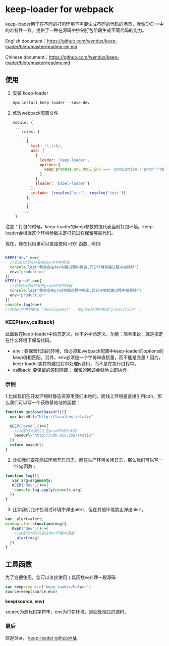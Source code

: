 # keep-loader for webpack

keep-loader用于在不同的打包环境下需要生成不同的代码的场景，就像C/C++中的宏特性一样。提供了一种在源码中控制打包阶段生成不同代码的能力。

English document：https://github.com/wendux/keep-loader/blob/master/readme-en.md

Chinese document：https://github.com/wendux/keep-loader/blob/master/readme.md

## 使用

1. 安装 keep-loader 

   ```javascript
   npm install keep-loader --save-dev
   ```

2. 修改webpack配置文件

   ```javascript
   module: {
    ...
       rules: [
       ...
         {
           test: /\.js$/,
           use: [
             {
               loader: 'keep-loader',
               options:{
                 keep:process.env.NODE_ENV === 'production'?"prod":"dev"
               }
             },
             {loader: 'babel-loader'}
           ],
           include: [resolve('src'), resolve('test')]
         },
         ...
         ]
       ...  
    }
   ```

注意：打包的时候，keep-loader的keep参数的值代表当前打包环境。keep-loader会根据这个环境参数决定打包过程保留哪些代码。

现在，你在代码里可以直接使用 `KEEP`  函数 , 例如:

```javascript

KEEP("dev",e=>{
  //此部分代码只会在dev环境中保留
  console.log("我将会在dev构建过程中保留,其它环境构建过程中被移除")
  env="production"
})
KEEP("prod",e=>{
  //此部分代码只会在prod环境中保留
  console.log("我将会在prod构建过程中输出,其它环境构建过程中被移除")
  env="production"
})
console.log(env)
//在dev环境中输出 "development" , 在prod环境中输出"production" .
```

### KEEP(env,callback)

此函数在keep-loader中动态定义，你不必手动定义。功能：简单来说，就是指定在什么环境下保留代码。

- env : 要保留代码的环境，值必须和webpack配置中keep-loader的options的keep值相匹配。另外，env必须是一个字符串直接量，而不能是变量！因为，keep-loader实在构建过程中处理js源码，而不是在执行过程中。
- callback: 要保留的源码回调； 保留的回调会就地立即执行。

### 示例

1.比如我们在开发环境时静态资源用我们本地的，而线上环境是直接引用cdn，那么我们可以写一个获取基地址的函数：

```javascript
function getAssetBaseUrl(){
  var baseUrl="http://localhost/static"
  
  KEEP("prod",()=>{
    //此部分代码只会在prod环境中保留
    baseUrl="http://cdn.xxx.com/static"
  })
  return baseUrl;
}
```

2. 比如我们要在测试环境开启日志，而在生产环境关闭日志，那么我们可以写一个log函数：

```javascript
function log(){
   var arg=arguments;
   KEEP("dev",()=>{
    console.log.apply(console,arg)
  })
}
```
3. 比如我们允许在测试环境中弹出alert，但在其他环境禁止弹出alert。

```javascript
var _alert=alert;
window.alert=function(msg){
   KEEP("dev",()=>{
    //此部分代码只会在dev环境中保留
    _alert(msg)
  })
}
```



## 工具函数

为了方便使用，您可以直接使用工具函数来处理一段源码

```javascript
var keep=require('keep-loader/helper')
source=keep(source,env)
```

**keep(source, env)**

source为源代码字符串，env为打包环境，返回处理过的源码。

### 最后

欢迎Star， [keep-loader github地址](https://github.com/wendux/keep-loader)

